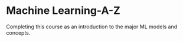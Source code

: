 # Machine Learning-A-Z

Completing this course as an introduction to the major ML models and concepts. 
